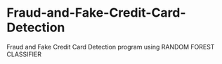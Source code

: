 # Fraud-and-Fake-Credit-Card-Detection
Fraud and Fake Credit Card Detection program using RANDOM FOREST CLASSIFIER 
